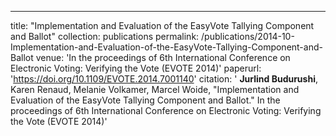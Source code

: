 ---
title: "Implementation and Evaluation of the EasyVote Tallying Component and Ballot"
collection: publications
permalink: /publications/2014-10-Implementation-and-Evaluation-of-the-EasyVote-Tallying-Component-and-Ballot
venue: 'In the proceedings of 6th International Conference on Electronic Voting: Verifying the Vote (EVOTE 2014)'
paperurl: 'https://doi.org/10.1109/EVOTE.2014.7001140'
citation: ' <b>Jurlind Budurushi</b>,  Karen Renaud,  Melanie Volkamer,  Marcel Woide, &quot;Implementation and Evaluation of the EasyVote Tallying Component and Ballot.&quot; In the proceedings of 6th International Conference on Electronic Voting: Verifying the Vote (EVOTE 2014)'